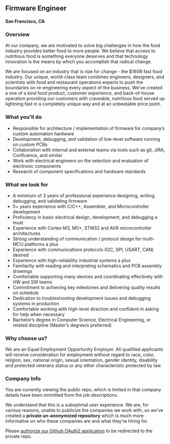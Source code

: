 ## Firmware Engineer
#### San Francisco, CA

### Overview
At our company, we are motivated to solve big challenges in how the food industry provides better food to more people. We believe that access to nutritious food is something everyone deserves and that technology innovation is the means by which you accomplish that radical change.

We are focused on an industry that is ripe for change - the $160B fast food industry. Our unique, world-class team combines engineers, designers, and scientists with food and restaurant operations experts to push the boundaries on re-engineering every aspect of the business. We've created a one of a kind food product, customer experience, and back-of-house operation providing our customers with craveable, nutritious food served up lightning fast in a completely unique way and at an unbeatable price point.

### What you'll do
+	Responsible for architecture / implementation of firmware for company’s custom automation hardware
+	Development, debugging, and validation of low-level software running on custom PCBs
+	Collaboration with internal and external teams via tools such as git, JIRA, Confluence, and similar
+	Work with electrical engineers on the selection and evaluation of electronic components
+	Research of component specifications and hardware standards

### What we look for
+	A minimum of 3 years of professional experience designing, writing, debugging, and validating firmware
+	5+ years experience with C/C++, Assembler, and Microcontroller development
+	Proficiency in basic electrical design, development, and debugging a must
+	Experience with Cortex M3, M0+, STM32 and AVR microcontroller architectures
+	Strong understanding of communication / protocol design for multi-MCU platforms a plus
+	Experience with communications protocols (I2C, SPI, USART, CAN) desired
+	Experience with high-reliability industrial systems a plus
+	Familiarity with reading and interpreting schematics and PCB assembly drawings
+	Comfortable supporting many devices and coordinating effectively with HW and SW teams
+	Commitment to achieving key milestones and delivering quality results on schedule
+	Dedication to troubleshooting development issues and debugging systems in production
+	Comfortable working with high-level direction and confident in asking for help when necessary
+	Bachelor’s degree in Computer Science, Electrical Engineering, or related discipline (Master’s degree/s preferred)

### Why choose us?
We are an Equal Employment Opportunity Employer. All qualified applicants will receive consideration for employment without regard to race, color, religion, sex, national origin, sexual orientation, gender identity, disability and protected veterans status or any other characteristic protected by law.

### Company Info
You are currently viewing the public repo, which is limited in that company details have been ommitted from the job descriptions.  
    
We understand that this is a suboptimal user experience.  We are, for various reasons, unable to publicize the companies we work with, so we've
created a **private un-anonymized repository** which is much more informative on who these companies are and what they're hiring for.  
    
Please [authorize our Github OAuth2 application](https://letsrockit.co/users/auth/github?job_id=rwf0c2e-firmware-engineer) to be redirected to the private repo.
